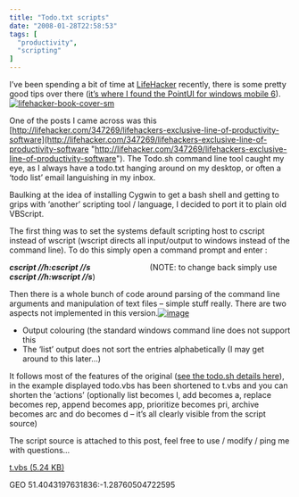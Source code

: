 ```yaml
---
title: "Todo.txt scripts"
date: "2008-01-28T22:58:53"
tags: [
  "productivity",
  "scripting"
]
---
```

I’ve been spending a bit of time at [LifeHacker](http://lifehacker.com/) recently, there is some pretty good tips over there ([it’s where I found the PointUI for windows mobile 6](https://kapie.com/2008/01/08/The+Killer+UI+For+Windows+Mobile.aspx)). [![lifehacker-book-cover-sm](lifehacker-book-cover-sm_thumb.jpg)](https://kapie.com/content/binary/WindowsLiveWriter/Todo.txtscripts_1429E/lifehacker-book-cover-sm_2.jpg)

One of the posts I came across was this [http://lifehacker.com/347269/lifehackers-exclusive-line-of-productivity-software](http://lifehacker.com/347269/lifehackers-exclusive-line-of-productivity-software "http://lifehacker.com/347269/lifehackers-exclusive-line-of-productivity-software"). The Todo.sh command line tool caught my eye, as I always have a todo.txt hanging around on my desktop, or often a ‘todo list’ email languishing in my inbox.

Baulking at the idea of installing Cygwin to get a bash shell and getting to grips with ‘another’ scripting tool / language, I decided to port it to plain old VBScript.

The first thing was to set the systems default scripting host to cscript instead of wscript (wscript directs all input/output to windows instead of the command line). To do this simply open a command prompt and enter :

***cscript //h:cscript //s***                           (NOTE: to change back simply use ***cscript //h:wscript //s***)

Then there is a whole bunch of code around parsing of the command line arguments and manipulation of text files – simple stuff really. There are two aspects not implemented in this version.[![image](image_thumb.png)](https://kapie.com/content/binary/WindowsLiveWriter/Todo.txtscripts_1429E/image_2.png)

-   Output colouring (the standard windows command line does not support this
-   The ‘list’ output does not sort the entries alphabetically (I may get around to this later…)

It follows most of the features of the original ([see the todo.sh details here](http://todotxt.com/)), in the example displayed todo.vbs has been shortened to t.vbs and you can shorten the ‘actions’ (optionally list becomes l, add becomes a, replace becomes rep, append becomes app, prioritize becomes pri, archive becomes arc and do becomes d – it’s all clearly visible from the script source)

The script source is attached to this post, feel free to use / modify / ping me with questions…

[t.vbs (5.24 KB)](https://kapie.com/content/binary/t.vbs)

GEO 51.4043197631836:\-1.28760504722595